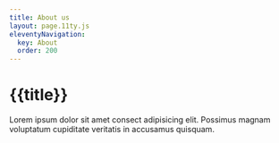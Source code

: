 ```yaml
---
title: About us
layout: page.11ty.js
eleventyNavigation:
  key: About
  order: 200
---
```


<div class="m-8">

# {{title}}
Lorem ipsum dolor sit amet consect adipisicing elit. Possimus magnam voluptatum cupiditate veritatis in accusamus quisquam.
